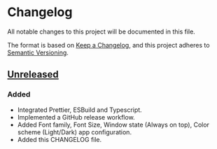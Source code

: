 # Changelog

All notable changes to this project will be documented in this file.

The format is based on [Keep a Changelog](https://keepachangelog.com/en/1.1.0/),
and this project adheres to [Semantic Versioning](https://semver.org/spec/v2.0.0.html).

## [Unreleased]

### Added

- Integrated Prettier, ESBuild and Typescript.
- Implemented a GitHub release workflow.
- Added Font family, Font Size, Window state (Always on top), Color scheme (Light/Dark) app configuration.
- Added this CHANGELOG file.

[unreleased]: https://github.com/santosvilanculos/electron/commits/main
